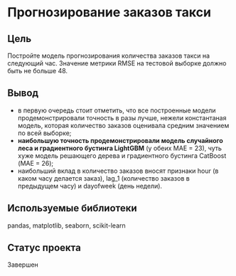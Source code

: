 # Прогнозирование заказов такси

## Цель
Постройте модель прогнозирования количества заказов такси на следующий час. Значение метрики RMSE на тестовой выборке должно быть не больше 48.

## Вывод
 * в первую очередь стоит отметить, что все построенные модели продемонстрировали точность в разы лучше, нежели константаная модель, которая количество заказов оценивала средним значением по всей выборке;
 * **наибольшую точность продемонстрировали модель случайного леса и градиентного бустинга LightGBM** (у обеих MAE = 23), чуть хуже модель решающего дерева и градиентного бустинга CatBoost (МАЕ = 26);
 * наибольший вклад в количество заказов вносят признаки hour (в каком часу делается заказ), lag_1 (количество заказов в предыдущем часу) и dayofweek (день недели).

## Используемые библиотеки
pandas, matplotlib, seaborn, scikit-learn

## Статус проекта
Завершен

